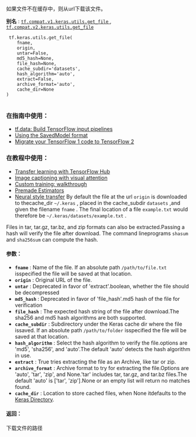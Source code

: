如果文件不在缓存中，则从url下载该文件。

**别名** : [ `tf.compat.v1.keras.utils.get_file` ](/api_docs/python/tf/keras/utils/get_file), [ `tf.compat.v2.keras.utils.get_file` ](/api_docs/python/tf/keras/utils/get_file)

```
 tf.keras.utils.get_file(
    fname,
    origin,
    untar=False,
    md5_hash=None,
    file_hash=None,
    cache_subdir='datasets',
    hash_algorithm='auto',
    extract=False,
    archive_format='auto',
    cache_dir=None
)
 
```

### 在指南中使用：
- [tf.data: Build TensorFlow input pipelines](https://tensorflow.google.cn/guide/data)
- [Using the SavedModel format](https://tensorflow.google.cn/guide/saved_model)
- [Migrate your TensorFlow 1 code to TensorFlow 2](https://tensorflow.google.cn/guide/migrate)


### 在教程中使用：
- [Transfer learning with TensorFlow Hub](https://tensorflow.google.cn/tutorials/images/transfer_learning_with_hub)
- [Image captioning with visual attention](https://tensorflow.google.cn/tutorials/text/image_captioning)
- [Custom training: walkthrough](https://tensorflow.google.cn/tutorials/customization/custom_training_walkthrough)
- [Premade Estimators](https://tensorflow.google.cn/tutorials/estimator/premade)
- [Neural style transfer](https://tensorflow.google.cn/tutorials/generative/style_transfer)
By default the file at the url  `origin`  is downloaded to thecache_dir  `~/.keras` , placed in the cache_subdir  `datasets` ,and given the filename  `fname` . The final location of a file `example.txt`  would therefore be  `~/.keras/datasets/example.txt` .

Files in tar, tar.gz, tar.bz, and zip formats can also be extracted.Passing a hash will verify the file after download. The command lineprograms  `shasum`  and  `sha256sum`  can compute the hash.

#### 参数：
- **`fname`** : Name of the file. If an absolute path  `/path/to/file.txt`  isspecified the file will be saved at that location.
- **`origin`** : Original URL of the file.
- **`untar`** : Deprecated in favor of 'extract'.boolean, whether the file should be decompressed
- **`md5_hash`** : Deprecated in favor of 'file_hash'.md5 hash of the file for verification
- **`file_hash`** : The expected hash string of the file after download.The sha256 and md5 hash algorithms are both supported.
- **`cache_subdir`** : Subdirectory under the Keras cache dir where the file issaved. If an absolute path  `/path/to/folder`  isspecified the file will be saved at that location.
- **`hash_algorithm`** : Select the hash algorithm to verify the file.options are 'md5', 'sha256', and 'auto'.The default 'auto' detects the hash algorithm in use.
- **`extract`** : True tries extracting the file as an Archive, like tar or zip.
- **`archive_format`** : Archive format to try for extracting the file.Options are 'auto', 'tar', 'zip', and None.'tar' includes tar, tar.gz, and tar.bz files.The default 'auto' is ['tar', 'zip'].None or an empty list will return no matches found.
- **`cache_dir`** : Location to store cached files, when None itdefaults to the [Keras  Directory](/faq/#where_is_the_keras_configuration_filed_stored).


#### 返回：
下载文件的路径

